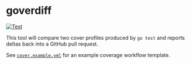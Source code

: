 # goverdiff

[![Test](https://github.com/alexliesenfeld/goverdiff/actions/workflows/test.yml/badge.svg)](https://github.com/alexliesenfeld/goverdiff/actions/workflows/test.yml)

This tool will compare two cover profiles produced by `go test` and reports deltas back into a GitHub pull request.

See [`cover.example.yml`](cover.example.yml) for an example coverage workflow template.
